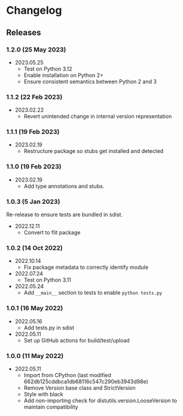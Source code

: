 # Changelog

## Releases

### 1.2.0 (25 May 2023)

- 2023.05.25
  - Test on Python 3.12
  - Enable installation on Python 2+
  - Ensure consistent semantics between Python 2 and 3

### 1.1.2 (22 Feb 2023)

- 2023.02.22
  - Revert unintended change in internal version representation

### 1.1.1 (19 Feb 2023)

- 2023.02.19
  - Restructure package so stubs get installed and detected

### 1.1.0 (19 Feb 2023)

- 2023.02.19
  - Add type annotations and stubs.

### 1.0.3 (5 Jan 2023)

Re-release to ensure tests are bundled in sdist.

- 2022.12.11
  - Convert to flit package

### 1.0.2 (14 Oct 2022)

- 2022.10.14
  - Fix package metadata to correctly identify module
- 2022.07.24
  - Test on Python 3.11
- 2022.05.24
  - Add `__main__` section to tests to enable `python tests.py`

### 1.0.1 (16 May 2022)

- 2022.05.16
  - Add tests.py in sdist
- 2022.05.11
  - Set up GitHub actions for build/test/upload

### 1.0.0 (11 May 2022)

- 2022.05.11
  - Import from CPython (last modified 662db125cddbca1db68116c547c290eb3943d98e)
  - Remove Version base class and StrictVersion
  - Style with black
  - Add non-importing check for distutils.version.LooseVersion to maintain
    compatibility
